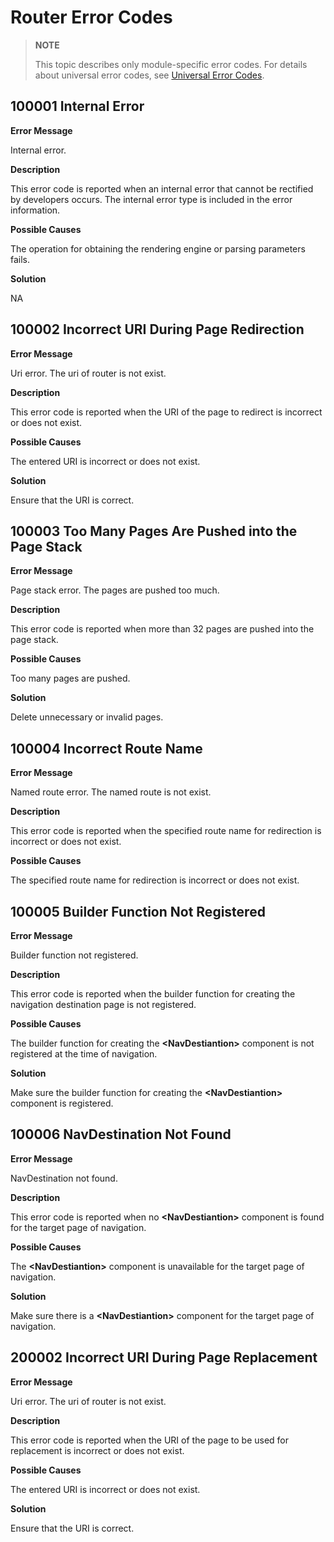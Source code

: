 # Router Error Codes

> **NOTE**
>
> This topic describes only module-specific error codes. For details about universal error codes, see [Universal Error Codes](../errorcode-universal.md).

## 100001 Internal Error

**Error Message**

Internal error.

**Description**

This error code is reported when an internal error that cannot be rectified by developers occurs. The internal error type is included in the error information.

**Possible Causes**

The operation for obtaining the rendering engine or parsing parameters fails.

**Solution**

NA

## 100002 Incorrect URI During Page Redirection

**Error Message**

Uri error. The uri of router is not exist.

**Description**

This error code is reported when the URI of the page to redirect is incorrect or does not exist.

**Possible Causes**

The entered URI is incorrect or does not exist.

**Solution**

Ensure that the URI is correct.

## 100003 Too Many Pages Are Pushed into the Page Stack

**Error Message**

Page stack error. The pages are pushed too much.

**Description**

This error code is reported when more than 32 pages are pushed into the page stack.

**Possible Causes**

Too many pages are pushed.

**Solution**

Delete unnecessary or invalid pages.

## 100004 Incorrect Route Name

**Error Message**

Named route error. The named route is not exist.

**Description**

This error code is reported when the specified route name for redirection is incorrect or does not exist.

**Possible Causes**

The specified route name for redirection is incorrect or does not exist.

## 100005 Builder Function Not Registered

**Error Message**

Builder function not registered.

**Description**

This error code is reported when the builder function for creating the navigation destination page is not registered.

**Possible Causes**

The builder function for creating the **\<NavDestiantion>** component is not registered at the time of navigation.

**Solution**

Make sure the builder function for creating the **\<NavDestiantion>** component is registered.

## 100006 NavDestination Not Found

**Error Message**

NavDestination not found.

**Description**

This error code is reported when no **\<NavDestiantion>** component is found for the target page of navigation.

**Possible Causes**

The **\<NavDestiantion>** component is unavailable for the target page of navigation.

**Solution**

Make sure there is a **\<NavDestiantion>** component for the target page of navigation.

## 200002 Incorrect URI During Page Replacement

**Error Message**

Uri error. The uri of router is not exist.

**Description**

This error code is reported when the URI of the page to be used for replacement is incorrect or does not exist.

**Possible Causes**

The entered URI is incorrect or does not exist.

**Solution**

Ensure that the URI is correct.

